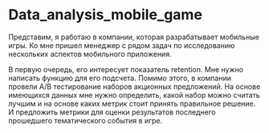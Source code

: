 # Data_analysis_mobile_game

Представим, я работаю в компании, которая разрабатывает мобильные игры. Ко мне пришел менеджер с рядом задач по исследованию нескольких аспектов мобильного приложения.

В первую очередь, его интересует показатель retention. Мне нужно написать функцию для его подсчета. Помимо этого, в компании провели A/B тестирование наборов акционных предложений. На основе имеющихся данных мне нужно определить, какой набор можно считать лучшим и на основе каких метрик стоит принять правильное решение. И предложить метрики для оценки результатов последнего прошедшего тематического события в игре.
